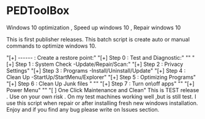 # PEDToolBox
Windows 10 optimization , Speed up windows 10 , Repair windows 10


This is first publisher releases.
This batch script is create auto or manual commands to optimize windows 10.

"[+] ------ : Create a restore point:"
"[+] Step 0 : Test and Diagnostic:"
""
"[+] Step 1 : System Check -Update/Repair/Scan:"
"[+] Step 2 : Privacy Settings"
"[+] Step 3 : Programs -Install/Uninstall/Update"
"[+] Step 4 : Clean Up -StartUp/StartMenu/Explorer"
"[+] Step 5 : Optimizing Programs"
"[+] Step 6 : Clean Up Junk files "
""
"[+] Step 7 : Turn on\off apps"
""
"[+] Power Menu"
""
"[ ] One Click Maintenance and Clean"
This is TEST release . Use on your own risk . 
On my test machines working well ,but is still test. 
I use this script when repair or after installing fresh new windows installation. 
Enjoy and if you find any bug please write on Issues section.
